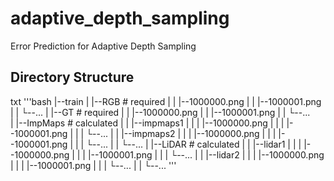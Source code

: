 # adaptive_depth_sampling
Error Prediction for Adaptive Depth Sampling

## Directory Structure
txt
'''bash
|--train
|  |--RGB       # required
|  |  |--1000000.png
|  |  |--1000001.png
|  |  └--...
|  |--GT        # required
|  |  |--1000000.png
|  |  |--1000001.png
|  |  └--...     
|  |--ImpMaps   # calculated
|  |  |--impmaps1
|  |  |  |--1000000.png
|  |  |  |--1000001.png
|  |  |  └--...
|  |  |--impmaps2
|  |  |  |--1000000.png
|  |  |  |--1000001.png
|  |  |  └--...
|  |  └--...
|  |--LiDAR     # calculated
|  |  |--lidar1
|  |  |  |--1000000.png
|  |  |  |--1000001.png
|  |  |  └--...
|  |  |--lidar2
|  |  |  |--1000000.png
|  |  |  |--1000001.png
|  |  |  └--...
|  |  └--...
'''
